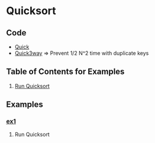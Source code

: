 # Quicksort

## Code
  * [Quick](../py/AlgsSedgewickWayne/Quick.py)
  * [Quick3way](../py/AlgsSedgewickWayne/Quick3way.py) 
    => Prevent 1/2 N^2 time with duplicate keys

## Table of Contents for Examples
  1. [Run Quicksort](#ex1)

## Examples
### [ex1](#table-of-contents-for-examples)
1. Run Quicksort
